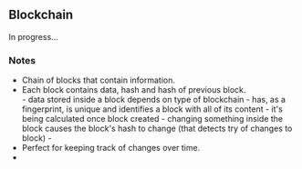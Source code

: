 <h2>Blockchain</h2>
In progress...

<h3>Notes</h3>
<ul>
  <li>Chain of blocks that contain information.</li>
  <li>Each block contains data, hash and hash of previous block.
    <br>
    - data stored inside a block depends on type of blockchain
    - has, as a fingerprint, is unique and identifies a block with all of its content - it's being calculated once block created
    - changing something inside the block causes the block's hash to change (that detects try of changes to block)
    - 
  
  </li>
  <li>Perfect for keeping track of changes over time.</li> 
  <li></li>
</ul>


